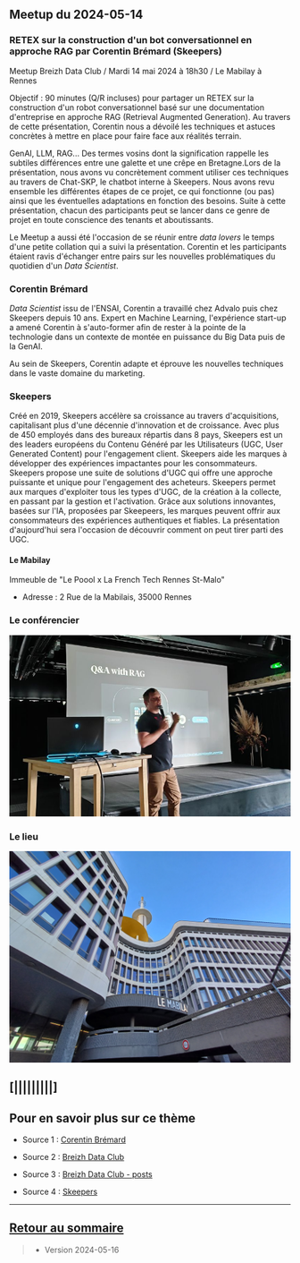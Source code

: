 ## Meetup du 2024-05-14

### RETEX sur la construction d'un bot conversationnel en approche RAG par Corentin Brémard (Skeepers)
Meetup Breizh Data Club / Mardi 14 mai 2024 à 18h30 / Le Mabilay à Rennes

Objectif : 90 minutes (Q/R incluses) pour partager un RETEX sur la construction d'un robot conversationnel basé sur une documentation d'entreprise en approche RAG (Retrieval Augmented Generation). Au travers de cette présentation, Corentin nous a dévoilé les techniques et astuces concrètes à mettre en place pour faire face aux réalités terrain.

GenAI, LLM, RAG... Des termes vosins dont la signification rappelle les subtiles différences entre une galette et une crêpe en Bretagne.Lors de la présentation, nous avons vu concrètement comment utiliser ces techniques au travers de Chat-SKP, le chatbot interne à Skeepers. Nous avons revu ensemble les différentes étapes de ce projet, ce qui fonctionne (ou pas) ainsi que les éventuelles adaptations en fonction des besoins. Suite à cette présentation, chacun des participants peut se lancer dans ce genre de projet en toute conscience des tenants et aboutissants.

Le Meetup a aussi été l'occasion de se réunir entre _data lovers_ le temps d'une petite collation qui a suivi la présentation. Corentin et les participants étaient ravis d'échanger entre pairs sur les nouvelles problématiques du quotidien d'un _Data Scientist_. 

### Corentin Brémard
_Data Scientist_ issu de l'ENSAI, Corentin a travaillé chez Advalo puis chez Skeepers depuis 10 ans. 
Expert en Machine Learning, l'expérience start-up a amené Corentin à s'auto-former afin de rester à la pointe de la technologie dans un contexte de montée en puissance du Big Data puis de la GenAI.

Au sein de Skeepers, Corentin adapte et éprouve les nouvelles techniques dans le vaste domaine du marketing.

### Skeepers
Créé en 2019, Skeepers accélère sa croissance au travers d'acquisitions, capitalisant plus d'une décennie d'innovation et de croissance. Avec plus de 450 employés dans des bureaux répartis dans 8 pays, Skeepers est un des leaders européens du Contenu Généré par les Utilisateurs (UGC, User Generated Content) pour l'engagement client. Skeepers aide les marques à développer des expériences impactantes pour les consommateurs. Skeepers propose une suite de solutions d'UGC qui offre une approche puissante et unique pour l'engagement des acheteurs. Skeepers permet aux marques d'exploiter tous les types d'UGC, de la création à la collecte, en passant par la gestion et l'activation. Grâce aux solutions innovantes, basées sur l'IA, proposées par Skeepeers, les marques peuvent offrir aux consommateurs des expériences authentiques et fiables. La présentation d'aujourd'hui sera l'occasion de découvrir comment on peut tirer parti des UGC.

#### Le Mabilay 
Immeuble de "Le Poool x La French Tech Rennes St-Malo"
  
- Adresse : 2 Rue de la Mabilais, 35000 Rennes

### Le conférencier
![Photo001](../illustrim/Photos/2024-05-14_BDC_Meetup_CorentinBjpg.jpg)

### Le lieu
![Photo002](../illustrim/Photos/2024-05-14_LeMabilay.jpg)


## [|||||||||]

## Pour en savoir plus sur ce thème

- Source 1 : [Corentin Brémard](https://www.linkedin.com/in/corentinbremard/)

- Source 2 : [Breizh Data Club](https://www.linkedin.com/company/breizhdataclub/)

- Source 3 : [Breizh Data Club - posts](https://www.linkedin.com/company/breizhdataclub/posts/)
  
- Source 4 : [Skeepers](https://skeepers.io/fr/)


---

## [Retour au sommaire](https://dcn-prof.github.io/breizhdataclub/)
  
>

>  *  Version 2024-05-16
